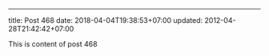---
title: Post 468
date: 2018-04-04T19:38:53+07:00
updated: 2012-04-28T21:42:42+07:00

This is content of post 468